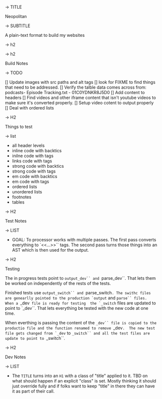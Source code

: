 -> TITLE

Neopolitan

-> SUBTITLE 

A plain-text format to build my websites

-> h2

-> h2

Build Notes

-> TODO

[] Update images with src paths and alt tags
[] look for FIXME to find things that need
to be addressed. 
[] Verify the talble data comes across from: 
podcasts- Episode Tracking.txt - 01C0YDNKR8J5D0
[] Add content to headers
[] Find videos and other iframe content that isn't
youtube videos to make sure it's converted properly. 
[] Setup video cotent to output properly
[] Deal with ordered lists



-> H2

Things to test

-> list

- all header levels
- inline code with backtics
- inilne code with tags
- links code with tags
- strong code with backtics
- strong code with tags
- em code with backtics
- em code with tags
- ordered lists
- unordered lists
- footnotes
- tables







-> H2

Test Notes

-> LIST

- GOAL: To processor works with multiple
passes. The first pass converts everything
to `<<...>>`` tags. The second pass turns
those things into an AST which is then 
used for the output. 






-> H2

Testing

The in progress tests point to `output_dev``
and `parse_dev``. That lets them be worked
on independently of the rests of the tests. 

Finished tests use `output_switch`` and
`parse_switch``. The swithc files are genearlly
pointed to the production `output`` and `parse``
files. When a `_dev`` file is ready for testing 
the `_switch`` files are updated to point to 
`_dev``. That lets everything be tested with 
the new code at one time. 

When everthing is passing the content of the
`_dev`` file is copied to the productio file
and the function renamed to remove `_dev``. 
The new test file gets changed from `_dev`` 
to `_switch`` and all the test files are 
update to point to `_switch``. 



-> H2

Dev Notes

-> LIST 

- The `TITLE` turns into an `H1` with a 
class of "title" applied to it. TBD on 
what should happen if an explicit "class"
is set. Mostly thinking it should just 
override fully and if folks want to keep
"title" in there they can have it as 
part of their call. 
